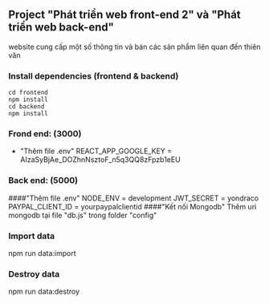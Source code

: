 ## Project "Phát triển web front-end 2" và "Phát triển web back-end"
website cung cấp một số thông tin và bán các sản phẩm liên quan đến thiên văn

### Install dependencies (frontend & backend)
    cd frontend
    npm install
    cd backend
    npm install
    
### Frond end: (3000)
  + "Thêm file .env"
  REACT_APP_GOOGLE_KEY = AIzaSyBjAe_DOZhnNsztoF_n5q3QQ8zFpzb1eEU
  
### Back end: (5000)
   ####"Thêm file .env"
    NODE_ENV = development
    JWT_SECRET = yondraco
    PAYPAL_CLIENT_ID = yourpaypalclientid
   ####"Kết nối Mongodb"
    Thêm uri mongodb tại file "db.js" trong folder "config"

### Import data
npm run data:import 

### Destroy data
npm run data:destroy
